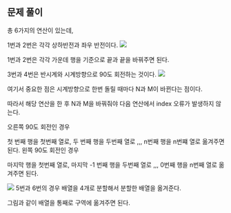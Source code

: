 ## 문제 풀이

총 6가지의 연산이 있는데,

1번과 2번은 각각 상하반전과 좌우 반전이다.
![](https://img1.daumcdn.net/thumb/R1280x0/?scode=mtistory2&fname=https%3A%2F%2Fblog.kakaocdn.net%2Fdn%2FbvswQJ%2FbtsDAGIXjeh%2FUNM6xq1FWd7thq3AbegRa0%2Fimg.png)

1번과 2번은 각각 가운데 행을 기준으로 끝과 끝을 바꿔주면 된다.

3번과 4번은 반시계와 시계방향으로 90도 회전하는 것이다.
![](https://img1.daumcdn.net/thumb/R1280x0/?scode=mtistory2&fname=https%3A%2F%2Fblog.kakaocdn.net%2Fdn%2FdxKuZ0%2FbtsDByX0dvu%2FcyoWnOAbdjKeYki7ulQMzk%2Fimg.png)

여기서 중요한 점은 시계방향으로 한번 돌릴 때마다 N과 M이 바뀐다는 점이다.

따라서 해당 연산을 한 후 N과 M을 바꿔줘야 다음 연산에서 index 오류가 발생하지 않는다.



오른쪽 90도 회전인 경우

첫 번째 행을 첫번째 열로, 두 번째 행을 두번째 열로 ,,, n번째 행을 n번쨰 열로 옮겨주면 된다.
왼쪽 90도 회전인 경우

마지막 행을 첫번째 열로, 마지막 -1 번째 행을 두번째 열로 ,,, 0번째 행을 n번째 열로 옮겨주면 된다.

![](https://img1.daumcdn.net/thumb/R1280x0/?scode=mtistory2&fname=https%3A%2F%2Fblog.kakaocdn.net%2Fdn%2FdFVLij%2FbtsDAscUNpR%2FxuCs6NYAe2tdqCxFOzIr40%2Fimg.png)
5번과 6번의 경우 배열을 4개로 분할해서 분할한 배열을 옮겨준다.

그림과 같이 배열을 통째로 구역에 옮겨주면 된다.